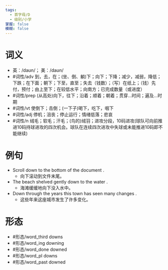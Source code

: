 ```yaml
---
tags:
  - 首字母/D
  - 级别/小学
掌握: false
模糊: false
---
```

# 词义
- 英：/daʊn/； 美：/daʊn/
- #词性/adv  到，去，在；(坐、倒、躺)下；向下；下降；减少，减弱，降低；下跌；在下面；朝下；下至，直至；失去（钱数）；（写）在纸上；（钱）先付，预付；由上至下；在较低水平；向南方；已完成数量（或进度）
- #词性/prep  (从高处)向下，往下；沿着；顺着；朝着；贯穿…时间；遍及…时期
- #词性/vt  使倒下；击倒；(一下子)喝下，吃下，咽下
- #词性/adj  停机；沮丧；停止运行；情绪低落；悲哀
- #词性/n  绒毛；软毛；汗毛；(鸟的)绒羽；进攻分段，10码进攻(球队可向前推进10码持球进攻的四次机会。球队在连续四次进攻中失球或未能推进10码即不能继续)
# 例句
- Scroll down to the bottom of the document .
	- 向下滚动到文件末尾。
- The beach shelved gently down to the water .
	- 海滩缓缓地向下没入水中。
- Down through the years this town has seen many changes .
	- 这些年来这座城市发生了许多变化。
# 形态
- #形态/word_third downs
- #形态/word_ing downing
- #形态/word_done downed
- #形态/word_pl downs
- #形态/word_past downed
